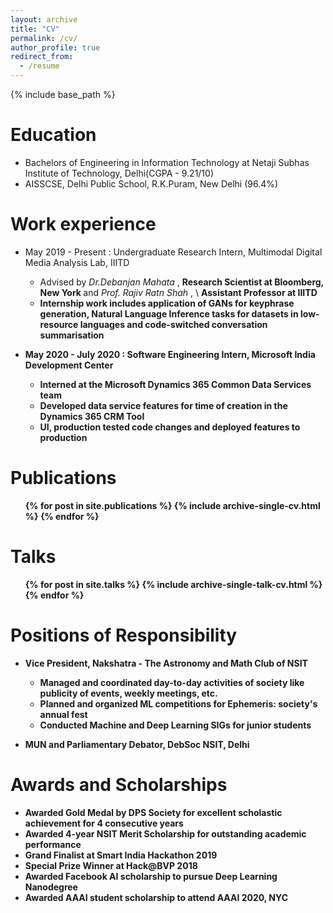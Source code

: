 ```yaml
---
layout: archive
title: "CV"
permalink: /cv/
author_profile: true
redirect_from:
  - /resume
---
```


{% include base_path %}

Education
======
* Bachelors of Engineering in Information Technology at Netaji Subhas Institute of Technology, Delhi(CGPA - 9.21/10)
* AISSCSE, Delhi Public School, R.K.Puram, New Delhi (96.4%)

Work experience
======
* May 2019 - Present : Undergraduate Research Intern, Multimodal Digital Media Analysis Lab, IIITD
  * Advised by <i> Dr.Debanjan Mahata </i> , <b> Research Scientist at Bloomberg, New York </b> and <i> Prof. Rajiv Ratn Shah </i> , \\ <b> Assistant Professor at IIITD <b>
  * Internship work includes application of GANs for keyphrase generation, Natural Language Inference tasks for datasets in low-resource languages and code-switched conversation summarisation

* May 2020 - July 2020 : Software Engineering Intern, Microsoft India Development Center
  * Interned at the <b> Microsoft Dynamics 365 </b> Common Data Services team
  * Developed <b> data service features for time of creation </b> in the Dynamics 365 CRM Tool
  * <b> UI, production tested code changes and deployed </b> features to production
  

Publications
======
  <ul>{% for post in site.publications %}
    {% include archive-single-cv.html %}
  {% endfor %}</ul>
  
Talks
======
  <ul>{% for post in site.talks %}
    {% include archive-single-talk-cv.html %}
  {% endfor %}</ul>
  
  
Positions of Responsibility
======
* Vice President, Nakshatra - The Astronomy and Math Club of NSIT
  * <b> Managed and coordinated day-to-day activities </b> of society like publicity of events, weekly meetings, etc.
  * <b> Planned and organized ML competitions </b> for Ephemeris: society's annual fest
  * <b> Conducted Machine and Deep Learning SIGs </b> for junior students

* MUN and Parliamentary Debator, DebSoc NSIT, Delhi

Awards and Scholarships
======
* Awarded <b> Gold Medal </b>  by DPS Society for excellent scholastic achievement for 4 consecutive years 
* Awarded 4-year <b> NSIT Merit Scholarship </b>  for outstanding academic performance
* <b> Grand Finalist </b>  at Smart India Hackathon 2019
* <b> Special Prize Winner </b>  at Hack@BVP 2018
* Awarded <b> Facebook AI scholarship </b>  to pursue Deep Learning Nanodegree
* Awarded <b> AAAI student scholarship </b>  to attend AAAI 2020, NYC

